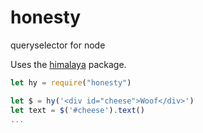 # honesty
queryselector for node

Uses the [himalaya](https://www.npmjs.com/package/himalaya) package.

```js
let hy = require("honesty")

let $ = hy('<div id="cheese">Woof</div>')
let text = $('#cheese').text()
...
```